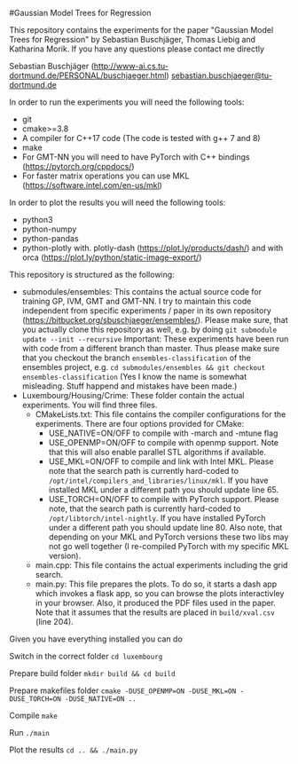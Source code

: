 #Gaussian Model Trees for Regression

This repository contains the experiments for the paper "Gaussian Model Trees for Regression" by Sebastian Buschjäger, Thomas Liebig and Katharina Morik. If you have any questions please contact me directly

Sebastian Buschjäger (http://www-ai.cs.tu-dortmund.de/PERSONAL/buschjaeger.html) sebastian.buschjaeger@tu-dortmund.de

In order to run the experiments you will need the following tools:

- git
- cmake>=3.8
- A compiler for C++17 code (The code is tested with g++ 7 and 8)
- make
- For GMT-NN you will need to have PyTorch with C++ bindings (https://pytorch.org/cppdocs/)
- For faster matrix operations you can use MKL (https://software.intel.com/en-us/mkl)

In order to plot the results you will need the following tools:

- python3
- python-numpy
- python-pandas
- python-plotly with. plotly-dash (https://plot.ly/products/dash/) and with orca (https://plot.ly/python/static-image-export/)

This repository is structured as the following:

- submodules/ensembles: This contains the actual source code for training GP, IVM, GMT and GMT-NN. I try to maintain this code independent from specific experiments / paper in its own repository (https://bitbucket.org/sbuschjaeger/ensembles/). Please make sure, that you actually clone this repository as well, e.g. by doing `git submodule update --init --recursive`
Important: These experiments have been run with code from a different branch than master. Thus please make sure that you checkout the branch `ensembles-classification` of the ensembles project, e.g. 
`cd submodules/ensembles && git checkout ensembles-classification` (Yes I know the name is somewhat misleading. Stuff happend and mistakes have been made.)
- Luxembourg/Housing/Crime: These folder contain the actual experiments. You will find three files. 
	- CMakeLists.txt: This file contains the compiler configurations for the experiments. There are four options provided for CMake:
		- USE_NATIVE=ON/OFF to compile with -march and -mtune flag
		- USE_OPENMP=ON/OFF to compile with openmp support. Note that this will also enable parallel STL algorithms if available.
		- USE_MKL=ON/OFF to compile and link with Intel MKL. Please note that the search path is currently hard-coded to `/opt/intel/compilers_and_libraries/linux/mkl`. If you have installed MKL under a different path you should update line 65.
		- USE_TORCH=ON/OFF to compile with PyTorch support. Please note, that the search path is currently hard-coded to `/opt/libtorch/intel-nightly`. If you have installed PyTorch under a different path you should update line 80. Also note, that depending on your MKL and PyTorch versions these two libs may not go well together (I re-compiled PyTorch with my specific MKL version).
	- main.cpp: This file contains the actual experiments including the grid search. 
	- main.py: This file prepares the plots. To do so, it starts a dash app which invokes a flask app, so you can browse the plots interactivley in your browser. Also, it produced the PDF files used in the paper. Note that it assumes that the results are placed in `build/xval.csv` (line 204).
	
Given you have everything installed you can do

Switch in the correct folder
`cd luxembourg`

Prepare build folder
`mkdir build && cd build`

Prepare makefiles folder
`cmake -DUSE_OPENMP=ON -DUSE_MKL=ON -DUSE_TORCH=ON -DUSE_NATIVE=ON ..`

Compile
`make`

Run 
`./main`

Plot the results
`cd .. && ./main.py`